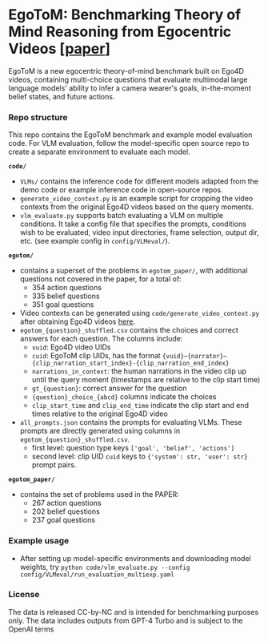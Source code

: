 # EgoToM: Benchmarking Theory of Mind Reasoning from Egocentric Videos \[[paper](http://arxiv.org/abs/2503.22152)\]

EgoToM is a new egocentric theory-of-mind benchmark built on Ego4D videos, containing multi-choice questions that evaluate multimodal large language models' ability to infer a camera wearer's goals, in-the-moment belief states, and future actions.  

### Repo structure 
This repo contains the EgoToM benchmark and example model evaluation code. For VLM evaluation, follow the model-specific open source repo to create a separate environment to evaluate each model.

**`code/`**
* `VLMs/` contains the inference code for different models adapted from the demo code or example inference code in open-source repos.
* `generate_video_context.py` is an example script for cropping the video contexts from the original Ego4D videos based on the query moments.
* `vlm_evaluate.py` supports batch evaluating a VLM on multiple conditions. It take a config file that specifies the prompts, conditions wish to be evaluated, video input directories, frame selection, output dir, etc. (see example config in `config/VLMeval/`).

**`egotom/`** 
* contains a superset of the problems in `egotom_paper/`, with additional questions not covered in the paper, for a total of:
    + 354 action questions
    + 335 belief questions
    + 351 goal questions
* Video contexts can be generated using `code/generate_video_context.py` after obtaining Ego4D videos [here](https://ego4d-data.org/#download).
* `egotom_{question}_shuffled.csv` contains the choices and correct answers for each question. The columns include:
    + `vuid`: Ego4D video UIDs
    + `cuid`: EgoToM clip UIDs, has the format `{vuid}~{narrator}~{clip_narration_start_index}-{clip_narration_end_index}`
    + `narrations_in_context`: the human narrations in the video clip up until the query moment (timestamps are relative to the clip start time)
    + `gt_{question}`: correct answer for the question
    + `{question}_choice_{abcd}` columns indicate the choices
    + `clip_start_time` and `clip_end_time` indicate the clip start and end times relative to the original Ego4D video
* `all_prompts.json` contains the prompts for evaluating VLMs. These prompts are directly generated using columns in `egotom_{question}_shuffled.csv`.
    + first level: question type keys `['goal', 'belief', 'actions']`
    + second level: clip UID `cuid` keys to `{'system': str, 'user': str}` prompt pairs.

**`egotom_paper/`** 
* contains the set of problems used in the PAPER:
    + 267 action questions
    + 202 belief questions
    + 237 goal questions

### Example usage

* After setting up model-specific environments and downloading model weights, try `python code/vlm_evaluate.py --config config/VLMeval/run_evaluation_multiexp.yaml`


### License
The data is released CC-by-NC and is intended for benchmarking purposes only. The data includes outputs from GPT-4 Turbo and is subject to the OpenAI terms
